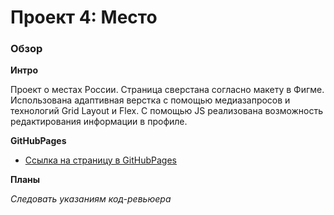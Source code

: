 # Проект 4: Место

### Обзор

**Интро**

Проект о местах России.
Страница сверстана согласно макету в Фигме. Использована адаптивная верстка с помощью медиазапросов и технологий Grid Layout и Flex. С помощью JS реализована возможность редактирования информации в профиле.

**GitHubPages**

* [Ссылка на страницу в GitHubPages]()

**Планы**

*Следовать указаниям код-ревьюера*

